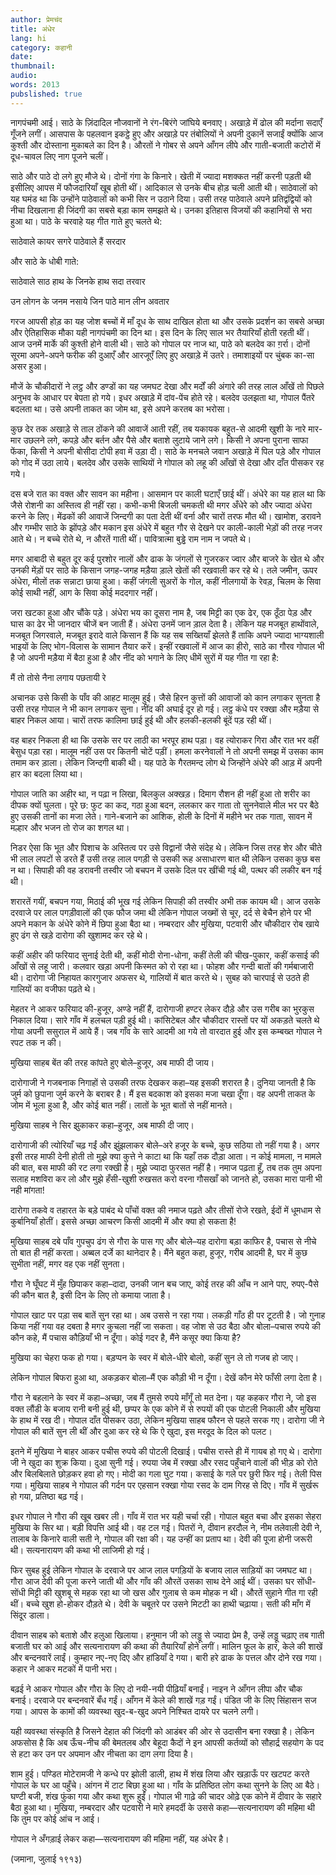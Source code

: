```yaml
---
author: प्रेमचंद
title: अंधेर
lang: hi
category: कहानी
date: 
thumbnail: 
audio:
words: 2013
pubslished: true
---
```


नागपंचमी आई। साठे के ज़िंदादिल नौजवानों ने रंग-बिरंगे जांघिये बनवाए। अखाड़े में ढोल की मर्दाना सदाएँ गूँजने लगीं। आसपास के पहलवान इकट्ठे हुए और अखाड़े पर तंबोलियों ने अपनी दुकानें सजाईं क्योंकि आज कुश्ती और दोस्ताना मुकाबले का दिन है। औरतों ने गोबर से अपने आँगन लीपे और गाती-बजाती कटोरों में दूध-चावल लिए नाग पूजने चलीं।

साठे और पाठे दो लगे हुए मौजे थे। दोनों गंगा के किनारे। खेती में ज्यादा मशक्कत नहीं करनी पड़ती थी इसीलिए आपस में फौजदारियाँ खूब होती थीं। आदिकाल से उनके बीच होड़ चली आती थी। साठेवालों को यह घमंड था कि उन्होंने पाठेवालों को कभी सिर न उठाने दिया। उसी तरह पाठेवाले अपने प्रतिद्वंद्वियों को नीचा दिखलाना ही जिंदगी का सबसे बड़ा काम समझते थे। उनका इतिहास विजयों की कहानियों से भरा हुआ था। पाठे के चरवाहे यह गीत गाते हुए चलते थे:

साठेवाले कायर सगरे पाठेवाले हैं सरदार

और साठे के धोबी गाते:

साठेवाले साठ हाथ के जिनके हाथ सदा तरवार

उन लोगन के जनम नसाये जिन पाठे मान लीन अवतार

गरज आपसी होड़ का यह जोश बच्चों में माँ दूध के साथ दाखिल होता था और उसके प्रदर्शन का सबसे अच्छा और ऐतिहासिक मौका यही नागपंचमी का दिन था। इस दिन के लिए साल भर तैयारियाँ होती रहती थीं। आज उनमें मार्के की कुश्ती होने वाली थी। साठे को गोपाल पर नाज था, पाठे को बलदेव का ग़र्रा। दोनों सूरमा अपने-अपने फरीक की दुआएँ और आरजूएँ लिए हुए अखाड़े में उतरे। तमाशाइयों पर चुंबक का-सा असर हुआ।

मौजें के चौकीदारों ने लट्ठ और डण्डों का यह जमघट देखा और मर्दों की अंगारे की तरह लाल आँखें तो पिछले अनुभव के आधार पर बेपता हो गये। इधर अखाड़े में दांव-पेंच होते रहे। बलदेव उलझता था, गोपाल पैंतरे बदलता था। उसे अपनी ताकत का जोम था, इसे अपने करतब का भरोसा।

कुछ देर तक अखाड़े से ताल ठोंकने की आवाजें आती रहीं, तब यकायक बहुत-से आदमी खुशी के नारे मार-मार उछलने लगे, कपड़े और बर्तन और पैसे और बताशे लुटाये जाने लगे। किसी ने अपना पुराना साफा फेंका, किसी ने अपनी बोसीदा टोपी हवा में उड़ा दी। साठे के मनचले जवान अखाड़े में पिल पड़े और गोपाल को गोद में उठा लाये। बलदेव और उसके साथियों ने गोपाल को लहू की आँखों से देखा और दाँत पीसकर रह गये।

दस बजे रात का वक्त और सावन का महीना। आसमान पर काली घटाएँ छाई थीं। अंधेरे का यह हाल था कि जैसे रोशनी का अस्तित्व ही नहीं रहा। कभी-कभी बिजली चमकती थी मगर अँधेरे को और ज्यादा अंधेरा करने के लिए। मेंढकों की आवाजें जिन्दगी का पता देती थीं वर्ना और चारों तरफ मौत थी। खामोश, डरावने और गम्भीर साठे के झोंपड़े और मकान इस अंधेरे में बहुत गौर से देखने पर काली-काली भेड़ों की तरह नजर आते थे। न बच्चे रोते थे, न औरतें गाती थीं। पावित्रात्मा बुड्ढे राम नाम न जपते थे।

मगर आबादी से बहुत दूर कई पुरशोर नालों और ढाक के जंगलों से गुजरकर ज्वार और बाजरे के खेत थे और उनकी मेंड़ों पर साठे के किसान जगह-जगह मड़ैया ड़ाले खेतों की रखवाली कर रहे थे। तले जमीन, ऊपर अंधेरा, मीलों तक सन्नाटा छाया हुआ। कहीं जंगली सुअरों के गोल, कहीं नीलगायों के रेवड़, चिलम के सिवा कोई साथी नहीं, आग के सिवा कोई मददगार नहीं।

जरा खटका हुआ और चौंके पड़े। अंधेरा भय का दूसरा नाम है, जब मिट्टी का एक ढेर, एक ठूँठा पेड़ और घास का ढेर भी जानदार चीजें बन जाती हैं। अंधेरा उनमें जान ड़ाल देता है। लेकिन यह मजबूत हाथोंवाले, मजबूत जिगरवाले, मजबूत इरादे वाले किसान हैं कि यह सब सख्तियाँ झेलते हैं ताकि अपने ज्यादा भाग्यशाली भाइयों के लिए भोग-विलास के सामान तैयार करें। इन्हीं रखवालों में आज का हीरो, साठे का गौरव गोपाल भी है जो अपनी मड़ैया में बैठा हुआ है और नींद को भगाने के लिए धीमें सुरों में यह गीत गा रहा है:

मैं तो तोसे नैना लगाय पछतायी रे

अचानक उसे किसी के पाँव की आहट मालूम हुई। जैसे हिरन कुत्तों की आवाजों को कान लगाकर सुनता है उसी तरह गोपाल ने भी कान लगाकर सुना। नींद की अघाई दूर हो गई। लट्ठ कंधे पर रक्खा और मड़ैया से बाहर निकल आया। चारों तरफ कालिमा छाई हुई थी और हलकी-हलकी बूंदें पड़ रही थीं।

वह बाहर निकला ही था कि उसके सर पर लाठी का भरपूर हाथ पड़ा। वह त्योराकर गिरा और रात भर वहीं बेसुध पड़ा रहा। मालूम नहीं उस पर कितनी चोटें पड़ीं। हमला करनेवालों ने तो अपनी समझ में उसका काम तमाम कर ड़ाला। लेकिन जिन्दगी बाकी थी। यह पाठे के गैरतमन्द लोग थे जिन्होंने अंधेरे की आड़ में अपनी हार का बदला लिया था।

गोपाल जाति का अहीर था, न पढ़ा न लिखा, बिलकुल अक्खड़। दिमाग रौशन ही नहीं हुआ तो शरीर का दीपक क्यों घुलता। पूरे छ: फुट का कद, गठा हुआ बदन, ललकार कर गाता तो सुननेवाले मील भर पर बैठे हुए उसकी तानों का मजा लेते। गाने-बजाने का आशिक, होली के दिनों में महीने भर तक गाता, सावन में मल्हार और भजन तो रोज का शगल था।

निडर ऐसा कि भूत और पिशाच के अस्तित्व पर उसे विद्वानों जैसे संदेह थे। लेकिन जिस तरह शेर और चीते भी लाल लपटों से डरते हैं उसी तरह लाल पगड़ी से उसकी रूह असाधारण बात थी लेकिन उसका कुछ बस न था। सिपाही की वह डरावनी तस्वीर जो बचपन में उसके दिल पर खींची गई थी, पत्थर की लकीर बन गई थी।

शरारतें गयीं, बचपन गया, मिठाई की भूख गई लेकिन सिपाही की तस्वीर अभी तक कायम थी। आज उसके दरवाजे पर लाल पगड़ीवालों की एक फौज जमा थी लेकिन गोपाल जख्मों से चूर, दर्द से बेचैन होने पर भी अपने मकान के अंधेरे कोने में छिपा हुआ बैठा था। नम्बरदार और मुखिया, पटवारी और चौकीदार रोब खाये हुए ढंग से खड़े दारोगा की खुशामद कर रहे थे।

कहीं अहीर की फरियाद सुनाई देती थी, कहीं मोदी रोना-धोना, कहीं तेली की चीख-पुकार, कहीं कसाई की आँखों से लहू जारी। कलवार खड़ा अपनी किस्मत को रो रहा था। फोहश और गन्दी बातों की गर्मबाजारी थी। दारोगा जी निहायत कारगुजार अफसर थे, गालियों में बात करते थे। सुबह को चारपाई से उठते ही गालियों का वजीफा पढ़ते थे।

मेहतर ने आकर फरियाद की-हुजूर, अण्डे नहीं हैं, दारोगाजी हण्टर लेकर दौड़े और उस गरीब का भुरकुस निकाल दिया। सारे गाँव में हलचल पड़ी हुई थी। कांसिटेबल और चौकीदार रास्तों पर यों अकड़ते चलते थे गोया अपनी ससुराल में आये हैं। जब गाँव के सारे आदमी आ गये तो वारदात हुई और इस कम्बख्त गोपाल ने रपट तक न की।

मुखिया साहब बेंत की तरह कांपते हुए बोले–हुजूर, अब माफी दी जाय।

दारोगाजी ने गजबनाक निगाहों से उसकी तरफ देखकर कहा–यह इसकी शरारत है। दुनिया जानती है कि जुर्म को छुपाना जुर्म करने के बराबर है। मैं इस बदकाश को इसका मजा चखा दूँगा। वह अपनी ताकत के जोम में भूला हुआ है, और कोई बात नहीं। लातों के भूत बातों से नहीं मानते।

मुखिया साहब ने सिर झुकाकर कहा–हुजूर, अब माफी दी जाए।

दारोगाजी की त्योरियाँ चढ़ गईं और झुंझलाकर बोले–अरे हजूर के बच्चे, कुछ सठिया तो नहीं गया है। अगर इसी तरह माफी देनी होती तो मुझे क्या कुत्ते ने काटा था कि यहाँ तक दौड़ा आता। न कोई मामला, न मामले की बात, बस माफी की रट लगा रक्खी है। मुझे ज्यादा फुरसत नहीं है। नमाज पढ़ता हूँ, तब तक तुम अपना सलाह मशविरा कर लो और मुझे हँसी-खुशी रुखसत करो वरना गौसखाँ को जानते हो, उसका मारा पानी भी नही मांगता!

दारोगा तकवे व तहारत के बड़े पाबंद थे पाँचों वक्त की नमाज पढ़ते और तीसों रोजे रखते, ईदों में धूमधाम से कुर्बानियाँ होतीं। इससे अच्छा आचरण किसी आदमी में और क्या हो सकता है!

मुखिया साहब दबे पाँव गुपचुप ढंग से गौरा के पास गए और बोले–यह दारोगा बड़ा काफिर है, पचास से नीचे तो बात ही नहीं करता। अब्बल दर्जे का थानेदार है। मैंने बहुत कहा, हुजूर, गरीब आदमी है, घर में कुछ सुभीता नहीं, मगर वह एक नहीं सुनता।

गौरा ने घूँघट में मुँह छिपाकर कहा–दादा, उनकी जान बच जाए, कोई तरह की आँच न आने पाए, रुपए-पैसे की कौन बात है, इसी दिन के लिए तो कमाया जाता है।

गोपाल खाट पर पड़ा सब बातें सुन रहा था। अब उससे न रहा गया। लकड़ी गाँठ ही पर टूटती है। जो गुनाह किया नहीं गया वह दबता है मगर कुचला नहीं जा सकता। वह जोश से उठ बैठा और बोला–पचास रुपये की कौन कहे, मैं पचास कौड़ियाँ भी न दूँगा। कोई गदर है, मैंने कसूर क्या किया है?

मुखिया का चेहरा फक हो गया। बड़प्पन के स्वर में बोले-धीरे बोलो, कहीं सुन ले तो गजब हो जाए।

लेकिन गोपाल बिफरा हुआ था, अकड़कर बोला–मैं एक कौड़ी भी न दूँगा। देखें कौन मेरे फाँसी लगा देता है।

गौरा ने बहलाने के स्वर में कहा–अच्छा, जब मैं तुमसे रुपये माँगूँ तो मत देना। यह कहकर गौरा ने, जो इस वक्त लौंडी के बजाय रानी बनी हुई थी, छप्पर के एक कोने में से रुपयों की एक पोटली निकाली और मुखिया के हाथ में रख दी। गोपाल दाँत पीसकर उठा, लेकिन मुखिया साहब फौरन से पहले सरक गए। दारोगा जी ने गोपाल की बातें सुन ली थीं और दुआ कर रहे थे कि ऐ खुदा, इस मरदूद के दिल को पलट।

इतने में मुखिया ने बाहर आकर पचीस रुपये की पोटली दिखाई। पचीस रास्ते ही में गायब हो गए थे। दारोगा जी ने खुदा का शुक्र किया। दुआ सुनी गई। रुपया जेब में रक्खा और रसद पहुँचाने वालों की भीड़ को रोते और बिलबिलाते छोड़कर हवा हो गए। मोदी का गला घुट गया। कसाई के गले पर छुरी फिर गई। तेली पिस गया। मुखिया साहब ने गोपाल की गर्दन पर एहसान रक्खा गोया रसद के दाम गिरह से दिए। गाँव में सुर्खरू हो गया, प्रतिष्ठा बढ़ गई।

इधर गोपाल ने गौरा की खूब खबर ली। गाँव में रात भर यही चर्चा रही। गोपाल बहुत बचा और इसका सेहरा मुखिया के सिर था। बड़ी विपत्ति आई थी। वह टल गई। पितरों ने, दीवान हरदौल ने, नीम तलेवाली देवी ने, तालाब के किनारे वाली सती ने, गोपाल की रक्षा की। यह उन्हीं का प्रताप था। देवी की पूजा होनी जरूरी थी। सत्यनारायण की कथा भी लाजिमी हो गई।

फिर सुबह हुई लेकिन गोपाल के दरवाजे पर आज लाल पगड़ियों के बजाय लाल साड़ियों का जमघट था। गौरा आज देवी की पूजा करने जाती थी और गाँव की औरतें उसका साथ देने आई थीं। उसका घर सोंधी-सोंधी मिट्टी की खुशबू से महक रहा था जो खस और गुलाब से कम मोहक न थी। औरतें सुहाने गीत गा रही थीं। बच्चे खुश हो-होकर दौड़ते थे। देवी के चबूतरे पर उसने मिटटी का हाथी चढ़ाया। सती की माँग में सिंदूर डाला।

दीवान साहब को बताशे और हलुआ खिलाया। हनुमान जी को लड्डू से ज्यादा प्रेम है, उन्हें लड्डू चढ़ाए तब गाती बजाती घर को आई और सत्यनारायण की कथा की तैयारियाँ होने लगीं। मालिन फूल के हार, केले की शाखें और बन्दनवारें लाईं। कुम्हार नए-नए दिए और हांडियाँ दे गया। बारी हरे ढाक के पत्तल और दोने रख गया। कहार ने आकर मटकों में पानी भरा।

बढ़ई ने आकर गोपाल और गौरा के लिए दो नयी-नयी पीढ़ियाँ बनाईं। नाइन ने आँगन लीपा और चौक बनाई। दरवाजे पर बन्दनवारें बँध गईं। आँगन में केले की शाखें गड़ गईं। पंडित जी के लिए सिंहासन सज गया। आपस के कामों की व्यवस्था खुद-ब-खुद अपने निश्चित दायरे पर चलने लगी।

यही व्यवस्था संस्कृति है जिसने देहात की जिंदगी को आडंबर की ओर से उदासीन बना रक्खा है। लेकिन अफसोस है कि अब ऊँच-नीच की बेमतलब और बेहूदा कैदों ने इन आपसी कर्तव्यों को सौहार्द्र सहयोग के पद से हटा कर उन पर अपमान और नीचता का दाग लगा दिया है।

शाम हुई। पण्डित मोटेरामजी ने कन्धे पर झोली डाली, हाथ में शंख लिया और खड़ाऊँ पर खटपट करते गोपाल के घर आ पहुँचे। आंगन में टाट बिछा हुआ था। गाँव के प्रतिष्ठित लोग कथा सुनने के लिए आ बैठे। घण्टी बजी, शंख फुंका गया और कथा शुरू हुईं। गोपाल भी गाढ़े की चादर ओढ़े एक कोने में दीवार के सहारे बैठा हुआ था। मुखिया, नम्बरदार और पटवारी ने मारे हमदर्दी के उससे कहा—सत्यनारायण की महिमा थी कि तुम पर कोई आंच न आई।

गोपाल ने अँगड़ाई लेकर कहा—सत्यनारायण की महिमा नहीं, यह अंधेर है।

(जमाना, जुलाई १९१३)